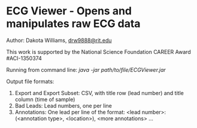 ECG Viewer - Opens and manipulates raw ECG data
===============================================
Author: Dakota Williams, drw9888@rit.edu

This work is supported by the National Science Foundation CAREER Award #ACI-1350374 

Running from command line: <i>java -jar path/to/file/ECGViewer.jar</i>

Output file formats:
1. Export and Export Subset: CSV, with title row (lead number) and title column (time of sample)
2. Bad Leads: Lead numbers, one per line
3. Annotations: One lead per line of the format:
			&lt;lead number&gt;: (&lt;annotation type&gt;, &lt;location&gt;), &lt;more annotations&gt; ...
